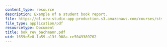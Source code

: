 ```yaml
---
content_type: resource
description: Example of a student book report.
file: https://ol-ocw-studio-app-production.s3.amazonaws.com/courses/sts-471j-engineering-apollo-the-moon-project-as-a-complex-system-spring-2007/1659c6e81a59a13f908ace5049389762_bok_rev_bachmann.pdf
file_type: application/pdf
resourcetype: Document
title: bok_rev_bachmann.pdf
uid: 1659c6e8-1a59-a13f-908a-ce5049389762
---
```

